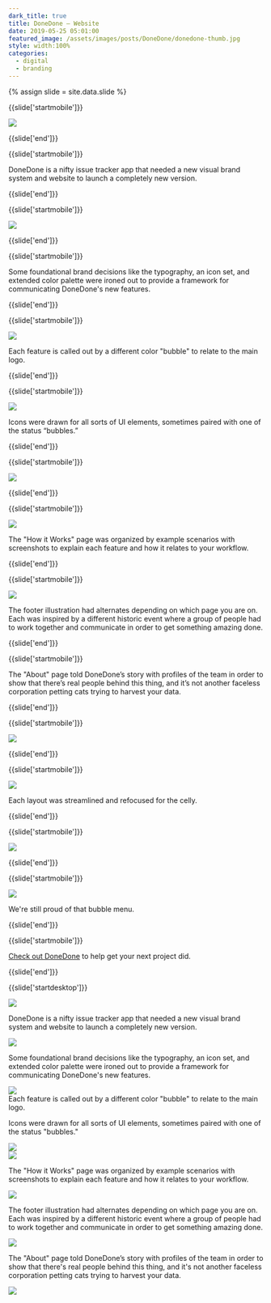 ```yaml
---
dark_title: true
title: DoneDone — Website
date: 2019-05-25 05:01:00
featured_image: /assets/images/posts/DoneDone/donedone-thumb.jpg
style: width:100%
categories:
  - digital
  - branding
---
```


{% assign slide = site.data.slide %}

{{slide['startmobile']}}

<div><img class='full-height' src='{{ site.url }}/assets/images/posts/DoneDone/donedone-1-mobile@2x.png' /></div>

<p class='bg-dark'></p>

{{slide['end']}}

{{slide['startmobile']}}

DoneDone is a nifty issue tracker app that needed a new visual brand system and website to launch a completely new version.

{{slide['end']}}

{{slide['startmobile']}}

<div><img class='full-height' src='{{ site.url }}/assets/images/posts/DoneDone/donedone-2-mobile@2x.png' /></div>

{{slide['end']}}

{{slide['startmobile']}}

<p>Some foundational brand decisions like the typography, an icon set, and extended color palette were ironed out to provide a framework for communicating DoneDone's new features.</p>

{{slide['end']}}

{{slide['startmobile']}}

<div><img class='full-height' src='{{ site.url }}/assets/images/posts/DoneDone/donedone-3-mobile@2x.png' /></div>

<p class='bg-dark'>Each feature is called out by a different color "bubble" to relate to the main logo.</p>

{{slide['end']}}

{{slide['startmobile']}}

<div><img class='full-height' src='{{ site.url }}/assets/images/posts/DoneDone/donedone-4-mobile@2x.png' /></div>

<p class='bg-dark'>Icons were drawn for all sorts of UI elements, sometimes paired with one of the status “bubbles.”</p>

{{slide['end']}}

{{slide['startmobile']}}

<div><img class='full-height' src='{{ site.url }}/assets/images/posts/DoneDone/donedone-5-mobile@2x.png' /></div>

{{slide['end']}}

{{slide['startmobile']}}

<div><img class='full-height' src='{{ site.url }}/assets/images/posts/DoneDone/donedone-6-mobile@2x.png' /></div>

<p class='bg-dark'>The "How it Works" page was organized by example scenarios with screenshots to explain each feature and how it relates to your workflow.</p>

{{slide['end']}}

{{slide['startmobile']}}

<div><img class='full-height' src='{{ site.url }}/assets/images/posts/DoneDone/donedone-7-mobile@2x.png' /></div>

<p class='bg-dark'>The footer illustration had alternates depending on which page you are on. Each was inspired by a different historic event where a group of people had to work together and communicate in order to get something amazing done.</p>

{{slide['end']}}

{{slide['startmobile']}}

The "About" page told DoneDone’s story with profiles of the team in order to show that there’s real people behind this thing, and it’s not another faceless corporation petting cats trying to harvest your data.

{{slide['end']}}

{{slide['startmobile']}}

<div><img class='full-height' src='{{ site.url }}/assets/images/posts/DoneDone/donedone-8-mobile@2x.png' /></div>

{{slide['end']}}

{{slide['startmobile']}}

<div><img class='full-height' src='{{ site.url }}/assets/images/posts/DoneDone/donedone-9-mobile@2x.png' /></div>

<p class='bg-dark'>Each layout was streamlined and refocused for the celly.</p>

{{slide['end']}}

{{slide['startmobile']}}

<div><img class='full-height' src='{{ site.url }}/assets/images/posts/DoneDone/donedone-10-mobile@2x.png' /></div>

<p class="bg-dark"></p>

{{slide['end']}}

{{slide['startmobile']}}

<div><img class='full-height' src='{{ site.url }}/assets/images/posts/DoneDone/donedone-11-mobile@2x.png' /></div>

<p class="bg-dark">We're still proud of that bubble menu.</p>

{{slide['end']}}

{{slide['startmobile']}}

<p><a href="https://www.donedone.com/" target="_blank">Check out DoneDone</a> to help get your next project did.</p>

{{slide['end']}}

{{slide['startdesktop']}}

<div><img class='full-width' src='{{ site.url }}/assets/images/posts/DoneDone/donedone-1@2x.png' srcset='{{ site.url }}/assets/images/posts/DoneDone/donedone-1.png 1024w, {{ site.url }}/assets/images/posts/DoneDone/donedone-1@2x.png 2048w, {{ site.url }}/assets/images/posts/DoneDone/donedone-1@3x.png 3072w'></div>

DoneDone is a nifty issue tracker app that needed a new visual brand system and website to launch a completely new version.

<div><img src='{{ site.url }}/assets/images/posts/DoneDone/donedone-2@2x.png' srcset='{{ site.url }}/assets/images/posts/DoneDone/donedone-2.png 794w, {{ site.url }}/assets/images/posts/DoneDone/donedone-2@2x.png 1588w, {{ site.url }}/assets/images/posts/DoneDone/donedone-2@3x.png 2382w'></div>

Some foundational brand decisions like the typography, an icon set, and extended color palette were ironed out to provide a framework for communicating DoneDone's new features.

<div><img src='{{ site.url }}/assets/images/posts/DoneDone/donedone-3@2x.png' srcset='{{ site.url }}/assets/images/posts/DoneDone/donedone-3.png 794w, {{ site.url }}/assets/images/posts/DoneDone/donedone-3@2x.png 1588w, {{ site.url }}/assets/images/posts/DoneDone/donedone-3@3x.png 2382w'></div>

<figcaption>Each feature is called out by a different color "bubble" to relate to the main logo.</figcaption>

Icons were drawn for all sorts of UI elements, sometimes paired with one of the status "bubbles."

<div><img src='{{ site.url }}/assets/images/posts/DoneDone/donedone-4@2x.png' srcset='{{ site.url }}/assets/images/posts/DoneDone/donedone-4.png 794w, {{ site.url }}/assets/images/posts/DoneDone/donedone-4@2x.png 1588w, {{ site.url }}/assets/images/posts/DoneDone/donedone-4@3x.png 2382w'></div>

<div><img src='{{ site.url }}/assets/images/posts/DoneDone/donedone-5@2x.png' srcset='{{ site.url }}/assets/images/posts/DoneDone/donedone-5.png 794w, {{ site.url }}/assets/images/posts/DoneDone/donedone-5@2x.png 1588w, {{ site.url }}/assets/images/posts/DoneDone/donedone-5@3x.png 2382w'></div>

The "How it Works" page was organized by example scenarios with screenshots to explain each feature and how it relates to your workflow.

<div><img src='{{ site.url }}/assets/images/posts/DoneDone/donedone-6@2x.png' srcset='{{ site.url }}/assets/images/posts/DoneDone/donedone-6.png 794w, {{ site.url }}/assets/images/posts/DoneDone/donedone-6@2x.png 1588w, {{ site.url }}/assets/images/posts/DoneDone/donedone-6@3x.png 2382w'></div>

The footer illustration had alternates depending on which page you are on. Each was inspired by a different historic event where a group of people had to work together and communicate in order to get something amazing done.

<div><img src='{{ site.url }}/assets/images/posts/DoneDone/donedone-7@2x.png' srcset='{{ site.url }}/assets/images/posts/DoneDone/donedone-7.png 794w, {{ site.url }}/assets/images/posts/DoneDone/donedone-7@2x.png 1588w, {{ site.url }}/assets/images/posts/DoneDone/donedone-7@3x.png 2382w'></div>

The "About" page told DoneDone’s story with profiles of the team in order to show that there's real people behind this thing, and it's not another faceless corporation petting cats trying to harvest your data.

<div class='row'>

<div><img src='{{ site.url }}/assets/images/posts/DoneDone/donedone-8@2x.png' srcset='{{ site.url }}/assets/images/posts/DoneDone/donedone-8.png 314w, {{ site.url }}/assets/images/posts/DoneDone/donedone-8@2x.png 628w, {{ site.url }}/assets/images/posts/DoneDone/donedone-8@3x.png 942w'></div><!--

--><div><img src='{{ site.url }}/assets/images/posts/DoneDone/donedone-9@2x.png' srcset='{{ site.url }}/assets/images/posts/DoneDone/donedone-9.png 474w, {{ site.url }}/assets/images/posts/DoneDone/donedone-9@2x.png 948w, {{ site.url }}/assets/images/posts/DoneDone/donedone-9@3x.png 1422w'></div>

</div>

Each layout was streamlined and re-focused for the celly.

<div><img src='{{ site.url }}/assets/images/posts/DoneDone/donedone-10@2x.png' srcset='{{ site.url }}/assets/images/posts/DoneDone/donedone-10.png 794w, {{ site.url }}/assets/images/posts/DoneDone/donedone-10@2x.png 1588w, {{ site.url }}/assets/images/posts/DoneDone/donedone-10@3x.png 2382w'></div>

<figcaption>We're still proud of that bubble menu.</figcaption>

<p><a href="https://www.donedone.com/" target="_blank">Check out DoneDone</a> to help get your next project did.</p>

{{slide['end']}}
